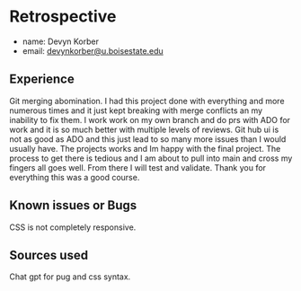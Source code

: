 # Retrospective

- name: Devyn Korber
- email: devynkorber@u.boisestate.edu

## Experience

Git merging abomination. I had this project done with everything and more numerous times and it just kept breaking with merge conflicts an my inability to fix them. I work work on my own branch and do prs with ADO for work and it is so much better with multiple levels of reviews. Git hub ui is not as good as ADO and this just lead to so many more issues than I would usually have. The projects works and Im happy with the final project. The process to get there is tedious and I am about to pull into main and cross my fingers all goes well. From there I will test and validate. Thank you for everything this was a good course. 

## Known issues or Bugs
CSS is not completely responsive. 

## Sources used
Chat gpt for pug and css syntax. 
